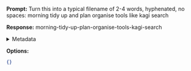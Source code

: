 **Prompt:**
Turn this into a typical filename of  2-4 words, hyphenated, no spaces: morning tidy up and plan organise tools like kagi search

**Response:**
morning-tidy-up-plan-organise-tools-kagi-search

<details><summary>Metadata</summary>

- Duration: 536 ms
- Datetime: 2024-01-12T12:04:15.829437
- Model: gpt-3.5-turbo-0613

</details>

**Options:**
```json
{}
```


